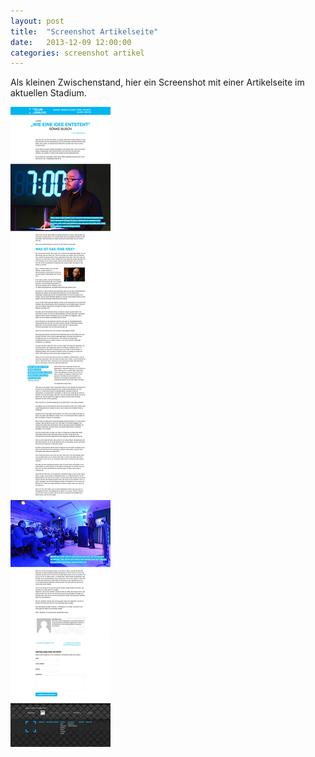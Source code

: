 ```yaml
---
layout: post
title:  "Screenshot Artikelseite"
date:   2013-12-09 12:00:00
categories: screenshot artikel
---
```


Als kleinen Zwischenstand, hier ein Screenshot mit einer Artikelseite im aktuellen Stadium.
<div class="tl-screenshot"><img src="/images/screenshots/zwischenstand-artikelseite.jpg"></div>